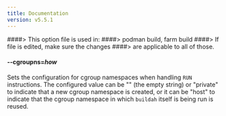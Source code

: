 ```yaml
---
title: Documentation
version: v5.5.1
---
```


####> This option file is used in:
####>   podman build, farm build
####> If file is edited, make sure the changes
####> are applicable to all of those.
#### **--cgroupns**=*how*

Sets the configuration for cgroup namespaces when handling `RUN` instructions.
The configured value can be "" (the empty string) or "private" to indicate
that a new cgroup namespace is created, or it can be "host" to indicate
that the cgroup namespace in which `buildah` itself is being run is reused.
